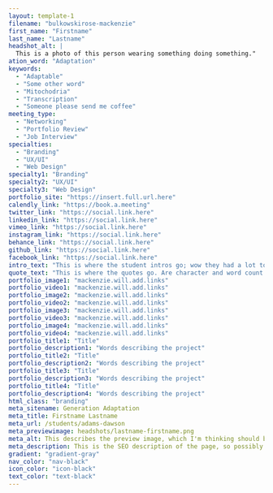 ```yaml
---
layout: template-1
filename: "bulkowskirose-mackenzie" 
first_name: "Firstname"
last_name: "Lastname"
headshot_alt: |
  This is a photo of this person wearing something doing something."
ation_word: "Adaptation"
keywords:
  - "Adaptable"
  - "Some other word"
  - "Mitochodria"
  - "Transcription"
  - "Someone please send me coffee"
meeting_type:
  - "Networking"
  - "Portfolio Review"
  - "Job Interview"
specialties:
  - "Branding"
  - "UX/UI"
  - "Web Design"
specialty1: "Branding"
specialty2: "UX/UI"
specialty3: "Web Design"
portfolio_site: "https://insert.full.url.here"
calendly_link: "https://book.a.meeting"
twitter_link: "https://social.link.here"
linkedin_link: "https://social.link.here"
vimeo_link: "https://social.link.here"
instagram_link: "https://social.link.here"
behance_link: "https://social.link.here"
github_link: "https://social.link.here"
facebook_link: "https://social.link.here"
intro_text: "This is where the student intros go; wow they had a lot to say."
quote_text: "This is where the quotes go. Are character and word count different?"
portfolio_image1: "mackenzie.will.add.links"
portfolio_video1: "mackenzie.will.add.links"
portfolio_image2: "mackenzie.will.add.links"
portfolio_video2: "mackenzie.will.add.links"
portfolio_image3: "mackenzie.will.add.links"
portfolio_video3: "mackenzie.will.add.links"
portfolio_image4: "mackenzie.will.add.links"
portfolio_video4: "mackenzie.will.add.links"
portfolio_title1: "Title"
portfolio_description1: "Words describing the project"
portfolio_title2: "Title"
portfolio_description2: "Words describing the project"
portfolio_title3: "Title"
portfolio_description3: "Words describing the project"
portfolio_title4: "Title"
portfolio_description4: "Words describing the project"
html_class: "branding"
meta_sitename: Generation Adaptation
meta_title: Firstname Lastname
meta_url: /students/adams-dawson
meta_previewimage: headshots/lastname-firstname.png
meta_alt: This describes the preview image, which I'm thinking should be the headshots.
meta_description: This is the SEO description of the page, so possibly introduce the student?
gradient: "gradient-gray"
nav_color: "nav-black"
icon_color: "icon-black"
text_color: "text-black"
---
```

